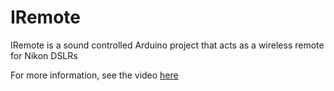 # IRemote
IRemote is a sound controlled Arduino project that acts as a wireless remote for Nikon DSLRs

For more information, see the video [here](https://www.dropbox.com/s/prlt1eg1sg7qdj7/IRemote.mp4?dl=0)

